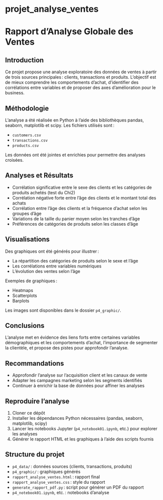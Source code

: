 # projet_analyse_ventes

# Rapport d’Analyse Globale des Ventes

## Introduction
Ce projet propose une analyse exploratoire des données de ventes à partir de trois sources principales : clients, transactions et produits. L’objectif est de mieux comprendre les comportements d’achat, d’identifier des corrélations entre variables et de proposer des axes d’amélioration pour le business.

## Méthodologie
L’analyse a été réalisée en Python à l’aide des bibliothèques pandas, seaborn, matplotlib et scipy. Les fichiers utilisés sont :
- `customers.csv`
- `transactions.csv`
- `products.csv`

Les données ont été jointes et enrichies pour permettre des analyses croisées.

## Analyses et Résultats
- Corrélation significative entre le sexe des clients et les catégories de produits achetés (test du Chi2)
- Corrélation négative forte entre l’âge des clients et le montant total des achats
- Corrélation entre l’âge des clients et la fréquence d’achat selon les groupes d’âge
- Variations de la taille du panier moyen selon les tranches d’âge
- Préférences de catégories de produits selon les classes d’âge

## Visualisations
Des graphiques ont été générés pour illustrer :
- La répartition des catégories de produits selon le sexe et l’âge
- Les corrélations entre variables numériques
- L’évolution des ventes selon l’âge

Exemples de graphiques :
- Heatmaps
- Scatterplots
- Barplots

Les images sont disponibles dans le dossier `p4_graphic/`.

## Conclusions
L’analyse met en évidence des liens forts entre certaines variables démographiques et les comportements d’achat, l’importance de segmenter la clientèle, et propose des pistes pour approfondir l’analyse.

## Recommandations
- Approfondir l’analyse sur l’acquisition client et les canaux de vente
- Adapter les campagnes marketing selon les segments identifiés
- Continuer à enrichir la base de données pour affiner les analyses

## Reproduire l’analyse
1. Cloner ce dépôt
2. Installer les dépendances Python nécessaires (pandas, seaborn, matplotlib, scipy)
3. Lancer les notebooks Jupyter (`p4_notebook01.ipynb`, etc.) pour explorer les analyses
4. Générer le rapport HTML et les graphiques à l’aide des scripts fournis

## Structure du projet
- `p4_data/` : données sources (clients, transactions, produits)
- `p4_graphic/` : graphiques générés
- `rapport_analyse_ventes.html` : rapport final
- `rapport_analyse_ventes.css` : style du rapport
- `generate_rapport_pdf.py` : script pour générer un PDF du rapport
- `p4_notebook01.ipynb`, etc. : notebooks d’analyse
